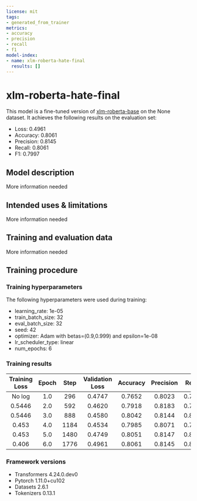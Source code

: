 ```yaml
---
license: mit
tags:
- generated_from_trainer
metrics:
- accuracy
- precision
- recall
- f1
model-index:
- name: xlm-roberta-hate-final
  results: []
---
```


<!-- This model card has been generated automatically according to the information the Trainer had access to. You
should probably proofread and complete it, then remove this comment. -->

# xlm-roberta-hate-final

This model is a fine-tuned version of [xlm-roberta-base](https://huggingface.co/xlm-roberta-base) on the None dataset.
It achieves the following results on the evaluation set:
- Loss: 0.4961
- Accuracy: 0.8061
- Precision: 0.8145
- Recall: 0.8061
- F1: 0.7997

## Model description

More information needed

## Intended uses & limitations

More information needed

## Training and evaluation data

More information needed

## Training procedure

### Training hyperparameters

The following hyperparameters were used during training:
- learning_rate: 1e-05
- train_batch_size: 32
- eval_batch_size: 32
- seed: 42
- optimizer: Adam with betas=(0.9,0.999) and epsilon=1e-08
- lr_scheduler_type: linear
- num_epochs: 6

### Training results

| Training Loss | Epoch | Step | Validation Loss | Accuracy | Precision | Recall | F1     |
|:-------------:|:-----:|:----:|:---------------:|:--------:|:---------:|:------:|:------:|
| No log        | 1.0   | 296  | 0.4747          | 0.7652   | 0.8023    | 0.7652 | 0.7456 |
| 0.5446        | 2.0   | 592  | 0.4620          | 0.7918   | 0.8183    | 0.7918 | 0.7789 |
| 0.5446        | 3.0   | 888  | 0.4580          | 0.8042   | 0.8144    | 0.8042 | 0.7971 |
| 0.453         | 4.0   | 1184 | 0.4534          | 0.7985   | 0.8071    | 0.7985 | 0.7915 |
| 0.453         | 5.0   | 1480 | 0.4749          | 0.8051   | 0.8147    | 0.8051 | 0.7983 |
| 0.406         | 6.0   | 1776 | 0.4961          | 0.8061   | 0.8145    | 0.8061 | 0.7997 |


### Framework versions

- Transformers 4.24.0.dev0
- Pytorch 1.11.0+cu102
- Datasets 2.6.1
- Tokenizers 0.13.1
